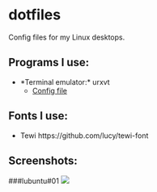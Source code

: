 # dotfiles

Config files for my Linux desktops.

## Programs I use:

<ul>
<li>*Terminal emulator:* urxvt
  <ul>
  <li><a href="urxvt/.Xdefaults">Config file</a></li>
  </ul>
  </li>
</ul>

## Fonts I use:

<ul>
<li>Tewi https://github.com/lucy/tewi-font</li>
</ul>

## Screenshots:

###lubuntu#01
<img src="http://i.imgur.com/hmFUCjn.png" />
